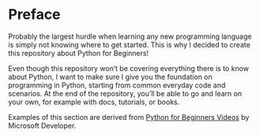 # Preface

Probably the largest hurdle when learning any new programming language is simply not knowing where to get started. This is why I decided to create this repository about Python for Beginners!

Even though this repository won’t be covering everything there is to know about Python, I want to make sure I give you the foundation on programming in Python, starting from common everyday code and scenarios. At the end of the repository, you’ll be able to go and learn on your own, for example with docs, tutorials, or books.

Examples of this section are derived from <a href="https://www.youtube.com/playlist?list=PLlrxD0HtieHhS8VzuMCfQD4uJ9yne1mE6">Python for Beginners Videos</a> by Microsoft Developer.
